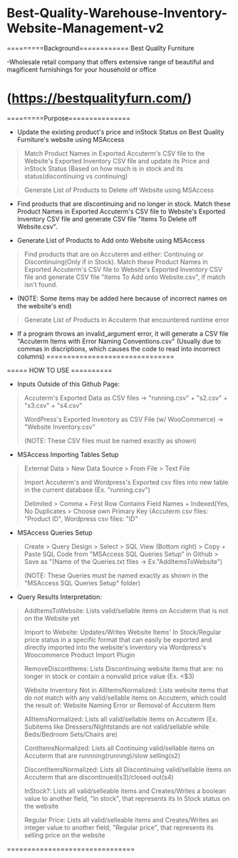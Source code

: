 # Best-Quality-Warehouse-Inventory-Website-Management-v2

=========Background============
Best Quality Furniture

-Wholesale retail company that offers extensive range of beautiful and magificent furnishings for your household or office

(https://bestqualityfurn.com/)
===============================

=========Purpose===============
- Update the existing product's price and inStock Status on Best Quality Furniture's website using MSAccess
> Match Product Names in Exported Accuterm's CSV file to the Website's Exported Inventory CSV file and update its Price and
inStock Status (Based on how much is in stock and its status(discontinuing vs continuing)

> Generate List of Products to Delete off Website using MSAccess
- Find products that are discontinuing and no longer in stock. Match these Product Names in Exported Accuterm's CSV file to 
Website's Exported Inventory CSV file and generate CSV file "Items To Delete off Website.csv".

- Generate List of Products to Add onto Website using MSAccess
> Find products that are on Accuterm and either: Continuing or Discontinuing(Only if in Stock). Match these Product Names in 
Exported Accuterm's CSV file to Website's Exported Inventory CSV file and generate CSV file "Items To Add onto
Website.csv", if match isn't found.
- (NOTE: Some items may be added here because of incorrect names on the website's end)

> Generate List of Products in Accuterm that encountered runtime error
- If a program throws an invalid_argument error, it will generate a CSV file "Accuterm Items with Error Naming Conventions.csv"
(Usually due to commas in discriptions, which causes the code to read into incorrect columns)
===============================

===== HOW TO USE ==========
- Inputs Outside of this Github Page:
> Accuterm's Exported Data as CSV files -> "running.csv" + "s2.csv" + "s3.csv" + "s4.csv"
>
> WordPress's Exported Inventory as CSV File (w/ WooCommerce) -> "Website Inventory.csv"
> 
> (NOTE: These CSV files must be named exactly as shown)

- MSAccess Importing Tables Setup
> External Data > New Data Source > From File > Text File
> 
> Import Accuterm's and Wordpress's Exported csv files into new table in the current database (Ex. "running.csv")
> 
> Delimited > Comma + First Row Contains Field Names + Indexed(Yes, No Duplicates > Choose own Primary Key (Accuterm csv files: "Product ID", Wordpress csv files: "ID"
> 
- MSAccess Queries Setup
> Create > Query Design > Select > SQL View (Bottom right) > Copy + Paste SQL Code from "MSAccess SQL Queries Setup" in Github > Save as "(Name of the Queries.txt files -> Ex."AddItemsToWebsite")
>
> (NOTE: These Queries must be named exactly as shown in the "MSAccess SQL Queries Setup" folder)

- Query Results Interpretation: 
> AddItemsToWebsite: Lists valid/sellable items on Accuterm that is not on the Website yet
>
> Import to Website: Updates/Writes Website Items' In Stock/Regular price status in a specific format that can easily be exported and directly imported into the website's inventory via Wordpress's Woocommerce Product Import Plugin
>
> RemoveDiscontItems: Lists Discontinuing website items that are: no longer in stock or contain a nonvalid price value (Ex. <$3)
>
> Website Inventory Not in AllItemsNormalized: Lists website items that do not match with any valid/sellable items on Accuterm, which could the result of: Website Naming Error or Removal of Accuterm Item
>
> AllItemsNormalized: Lists all valid/sellable items on Accuterm (Ex. Subitems like Dressers/Nightstands are not valid/sellable while Beds/Bedroom Sets/Chairs are)
>
> ContItemsNormalized: Lists all Continuing valid/sellable items on Accuterm that are runnning(running)/slow selling(s2)
>
> DiscontItemsNormalized: Lists all Discontinuing valid/sellable items on Accuterm that are discontinued(s3)/closed out(s4)
>
> InStock?: Lists all valid/selleable items and Creates/Writes a boolean value to another field, "In stock", that represents its In Stock status on the website
>
> Regular Price: Lists all valid/selleable items and Creates/Writes an integer value to another field, "Regular price", that represents its selling price on the website
> 
===============================
